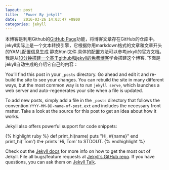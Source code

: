 ```yaml
---
layout: post
title:  "Power By jekyll"
date:   2016-03-26 14:03:47 +0800
categories: jekyll
---
```

本博客是利用Github的[GitHub Page]功能，将博客文章存在GitHub的仓库中。
jekyll实际上是一个文本转换引擎，它根据你用markdown格式的文章和文章开头的YAML配置信息生成
静态html文件.具体的配置方法可以参考jekyll的官方文档。
我是从[10分钟搭建一个基于github和jekyll的免费博客]学会搭建这个博客.
下面是jekyll自动生成的介绍它自己的内容：

You’ll find this post in your `_posts` directory. Go ahead and edit it and re-build the site to see your changes. You can rebuild the site in many different ways, but the most common way is to run `jekyll serve`, which launches a web server and auto-regenerates your site when a file is updated.

To add new posts, simply add a file in the `_posts` directory that follows the convention `YYYY-MM-DD-name-of-post.ext` and includes the necessary front matter. Take a look at the source for this post to get an idea about how it works.

Jekyll also offers powerful support for code snippets:

{% highlight ruby %}
def print_hi(name)
  puts "Hi, #{name}"
end
print_hi('Tom')
#=> prints 'Hi, Tom' to STDOUT.
{% endhighlight %}

Check out the [Jekyll docs][jekyll-docs] for more info on how to get the most out of Jekyll. File all bugs/feature requests at [Jekyll’s GitHub repo][jekyll-gh]. If you have questions, you can ask them on [Jekyll Talk][jekyll-talk].

[GitHub Page]: https://pages.github.com
[10分钟搭建一个基于github和jekyll的免费博客]:http://cenalulu.github.io/jekyll/how-to-build-a-blog-using-jekyll-markdown/
[jekyll-docs]: http://jekyllrb.com/docs/home
[jekyll-gh]:   https://github.com/jekyll/jekyll
[jekyll-talk]: https://talk.jekyllrb.com/

